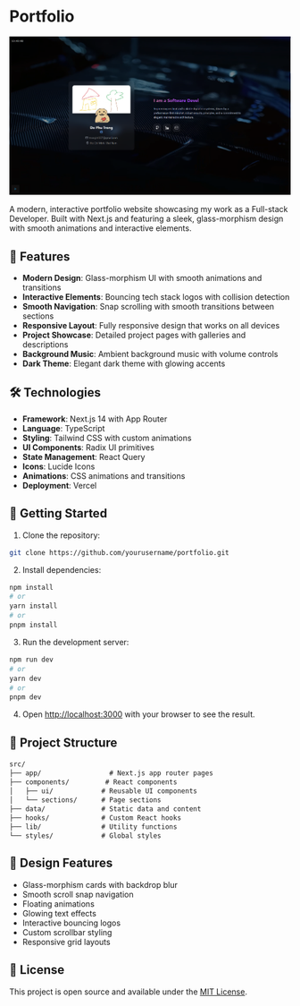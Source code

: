 # Portfolio

![Portfolio Preview](/preview.png)

A modern, interactive portfolio website showcasing my work as a Full-stack Developer. Built with Next.js and featuring a sleek, glass-morphism design with smooth animations and interactive elements.

## 🌟 Features

- **Modern Design**: Glass-morphism UI with smooth animations and transitions
- **Interactive Elements**: Bouncing tech stack logos with collision detection
- **Smooth Navigation**: Snap scrolling with smooth transitions between sections
- **Responsive Layout**: Fully responsive design that works on all devices
- **Project Showcase**: Detailed project pages with galleries and descriptions
- **Background Music**: Ambient background music with volume controls
- **Dark Theme**: Elegant dark theme with glowing accents

## 🛠️ Technologies

- **Framework**: Next.js 14 with App Router
- **Language**: TypeScript
- **Styling**: Tailwind CSS with custom animations
- **UI Components**: Radix UI primitives
- **State Management**: React Query
- **Icons**: Lucide Icons
- **Animations**: CSS animations and transitions
- **Deployment**: Vercel

## 🚀 Getting Started

1. Clone the repository:
```bash
git clone https://github.com/yourusername/portfolio.git
```

2. Install dependencies:
```bash
npm install
# or
yarn install
# or
pnpm install
```

3. Run the development server:
```bash
npm run dev
# or
yarn dev
# or
pnpm dev
```

4. Open [http://localhost:3000](http://localhost:3000) with your browser to see the result.

## 📁 Project Structure

```
src/
├── app/                 # Next.js app router pages
├── components/         # React components
│   ├── ui/            # Reusable UI components
│   └── sections/      # Page sections
├── data/              # Static data and content
├── hooks/             # Custom React hooks
├── lib/               # Utility functions
└── styles/            # Global styles
```

## 🎨 Design Features

- Glass-morphism cards with backdrop blur
- Smooth scroll snap navigation
- Floating animations
- Glowing text effects
- Interactive bouncing logos
- Custom scrollbar styling
- Responsive grid layouts

## 📄 License

This project is open source and available under the [MIT License](LICENSE).
